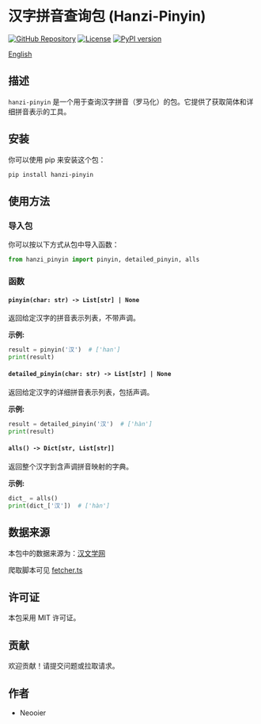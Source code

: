 # 汉字拼音查询包 (Hanzi-Pinyin)

[![GitHub Repository](https://img.shields.io/badge/GitHub-Repository-blue?style=flat-square&logo=github)](https://github.com/neooier/hanzi-pinyin-py.git)
[![License](https://img.shields.io/github/license/neooier/hanzi-pinyin.svg?style=flat-square)](https://github.com/neooier/hanzi-pinyin/blob/main/LICENSE)
[![PyPI version](https://img.shields.io/pypi/v/hanzi-pinyin.svg?style=flat-square)](https://pypi.org/project/hanzi-pinyin/)

[English](README_en.md)

## 描述
`hanzi-pinyin` 是一个用于查询汉字拼音（罗马化）的包。它提供了获取简体和详细拼音表示的工具。

## 安装
你可以使用 pip 来安装这个包：

```bash
pip install hanzi-pinyin
```

## 使用方法

### 导入包
你可以按以下方式从包中导入函数：

```python
from hanzi_pinyin import pinyin, detailed_pinyin, alls
```

### 函数

#### `pinyin(char: str) -> List[str] | None`
返回给定汉字的拼音表示列表，不带声调。

**示例:**
```python
result = pinyin('汉')  # ['han']
print(result)
```

#### `detailed_pinyin(char: str) -> List[str] | None`
返回给定汉字的详细拼音表示列表，包括声调。

**示例:**
```python
result = detailed_pinyin('汉')  # ['hàn']
print(result)
```

#### `alls() -> Dict[str, List[str]]`
返回整个汉字到含声调拼音映射的字典。

**示例:**
```python
dict_ = alls()
print(dict_['汉'])  # ['hàn']
```

## 数据来源

本包中的数据来源为：[汉文学网](https://zd.hwxnet.com/)

爬取脚本可见 [fetcher.ts](https://github.com/neooier/hanzi-pinyin/blob/main/cmd/fetcher.ts)

## 许可证
本包采用 MIT 许可证。

## 贡献
欢迎贡献！请提交问题或拉取请求。

## 作者
- Neooier
